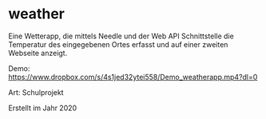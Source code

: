 # weather
Eine Wetterapp, die mittels  Needle und der Web API Schnittstelle die Temperatur des eingegebenen Ortes erfasst und auf einer zweiten Webseite anzeigt.

Demo: https://www.dropbox.com/s/4s1jed32ytei558/Demo_weatherapp.mp4?dl=0

Art: Schulprojekt

Erstellt im Jahr 2020
